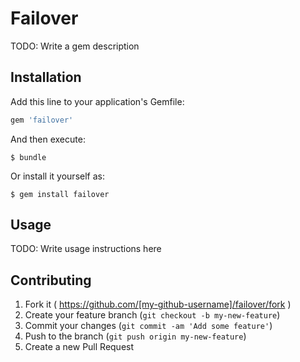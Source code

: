 # Failover

TODO: Write a gem description

## Installation

Add this line to your application's Gemfile:

```ruby
gem 'failover'
```

And then execute:

    $ bundle

Or install it yourself as:

    $ gem install failover

## Usage

TODO: Write usage instructions here

## Contributing

1. Fork it ( https://github.com/[my-github-username]/failover/fork )
2. Create your feature branch (`git checkout -b my-new-feature`)
3. Commit your changes (`git commit -am 'Add some feature'`)
4. Push to the branch (`git push origin my-new-feature`)
5. Create a new Pull Request

